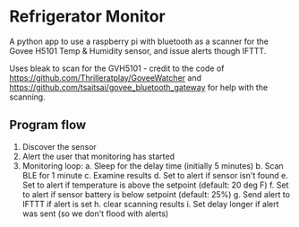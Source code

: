 # Refrigerator Monitor

A python app to use a raspberry pi with bluetooth as a scanner for the Govee H5101 Temp & Humidity sensor, and issue alerts though IFTTT.

Uses bleak to scan for the GVH5101 - credit to the code of https://github.com/Thrilleratplay/GoveeWatcher and https://github.com/tsaitsai/govee_bluetooth_gateway for help with the scanning.

## Program flow

1. Discover the sensor
2. Alert the user that monitoring has started
3. Monitoring loop:
    a. Sleep for the delay time (initially 5 minutes)
    b. Scan BLE for 1 minute
    c. Examine results
    d. Set to alert if sensor isn't found
    e. Set to alert if temperature is above the setpoint (default: 20 deg F)
    f. Set to alert if sensor battery is below setpoint (default: 25%)
    g. Send alert to IFTTT if alert is set
    h. clear scanning results
    i. Set delay longer if alert was sent (so we don't flood with alerts)